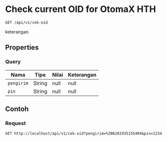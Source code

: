 # Check current OID for OtomaX HTH
```http
GET /api/v1/cek-oid
```
keterangan
## Properties
### Query
Nama | Tipe | Nilai | Keterangan
--- | --- | --- | ---
<code>pengirim</code> | String | null | null
<code>pin</code> | String | null | null
## Contoh
### Request
```http
GET http://localhost/api/v1/cek-oid?pengirim=%2B6281935155404&pin=1234


```
